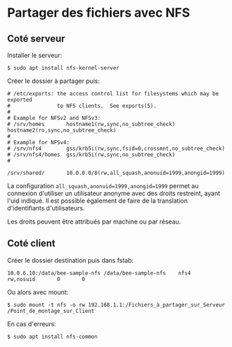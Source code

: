 # Partager des fichiers avec NFS

## Coté serveur

Installer le serveur:

	$ sudo apt install nfs-kernel-server

Créer le dossier à partager puis:

	# /etc/exports: the access control list for filesystems which may be exported
	#               to NFS clients.  See exports(5).
	#
	# Example for NFSv2 and NFSv3:
	# /srv/homes       hostname1(rw,sync,no_subtree_check) hostname2(ro,sync,no_subtree_check)
	#
	# Example for NFSv4:
	# /srv/nfs4        gss/krb5i(rw,sync,fsid=0,crossmnt,no_subtree_check)
	# /srv/nfs4/homes  gss/krb5i(rw,sync,no_subtree_check)
	#

	/srv/shared/       10.0.0.0/8(rw,all_squash,anonuid=1999,anongid=1999)


La configuration `all_squash,anonuid=1999,anongid=1999` permet au connexion d'utiliser un utilisateur anonyme avec des droits restreint,
ayant l'uid indiqué. Il est possible également de faire de la translation d'identifiants d'utilisateurs.

Les droits peuvent être attribués par machine ou par réseau.

## Coté client

Créer le dossier destination puis dans fstab:

	10.0.6.10:/data/bee-sample-nfs /data/bee-sample-nfs    nfs4    rw,nosuid       0       0

Ou alors avec mount:

	$ sudo mount -t nfs -o rw 192.168.1.1:/Fichiers_à_partager_sur_Serveur /Point_de_montage_sur_Client

En cas d'erreurs:

	$ sudo apt install nfs-common

